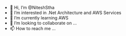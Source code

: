 - 👋 Hi, I’m @NiteshStha
- 👀 I’m interested in .Net Architecture and AWS Services
- 🌱 I’m currently learning AWS
- 💞️ I’m looking to collaborate on ...
- 📫 How to reach me ...

<!---
NiteshStha/NiteshStha is a ✨ special ✨ repository because its `README.md` (this file) appears on your GitHub profile.
You can click the Preview link to take a look at your changes.
--->
